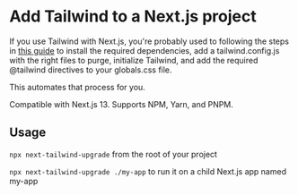 # Add Tailwind to a Next.js project

If you use Tailwind with Next.js, you're probably used to following
the steps in [this guide](https://tailwindcss.com/docs/guides/nextjs#app-directory) to install the required dependencies, add a tailwind.config.js with the right files to purge, initialize Tailwind, and add the required @tailwind directives to your globals.css file.

This automates that process for you.

Compatible with Next.js 13. Supports NPM, Yarn, and PNPM.

## Usage

`npx next-tailwind-upgrade` from the root of your project

`npx next-tailwind-upgrade ./my-app` to run it on a child Next.js app named my-app